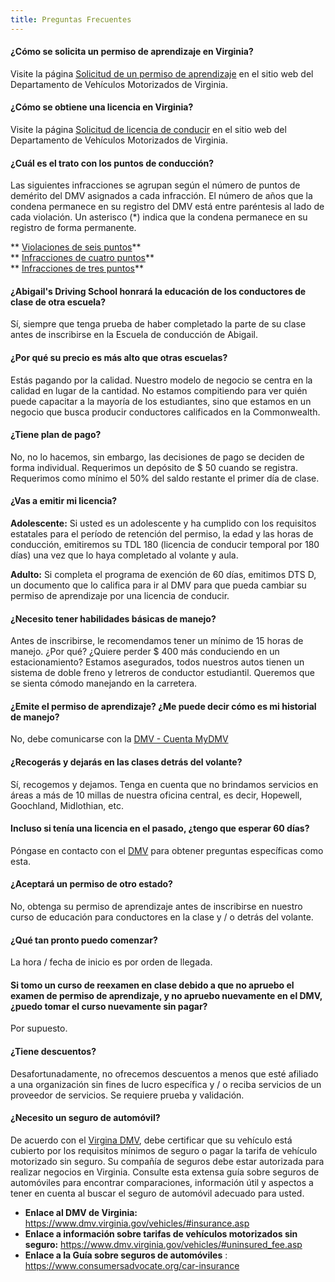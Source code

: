 ```yaml
---
title: Preguntas Frecuentes
---
```

#### ¿Cómo se solicita un permiso de aprendizaje en Virginia?

Visite la página [Solicitud de un permiso de aprendizaje](https://www.dmv.virginia.gov/drivers/#applying_learners.asp) en el sitio web del Departamento de Vehículos Motorizados de Virginia.

#### ¿Cómo se obtiene una licencia en Virginia?

Visite la página [Solicitud de licencia de conducir](https://www.dmv.virginia.gov/drivers/#applying.asp) en el sitio web del Departamento de Vehículos Motorizados de Virginia.

#### ¿Cuál es el trato con los puntos de conducción?

Las siguientes infracciones se agrupan según el número de puntos de demérito del DMV asignados a cada infracción. El número de años que la condena permanece en su registro del DMV está entre paréntesis al lado de cada violación. Un asterisco (*) indica que la condena permanece en su registro de forma permanente.

** [Violaciones de seis puntos](https://www.dmv.virginia.gov/drivers/#points_6.asp)**  \
** [Infracciones de cuatro puntos](https://www.dmv.virginia.gov/drivers/#points_4.asp)**  \
** [Infracciones de tres puntos](https://www.dmv.virginia.gov/drivers/#points_3.asp)** 

#### ¿Abigail's Driving School honrará la educación de los conductores de clase de otra escuela?

Sí, siempre que tenga prueba de haber completado la parte de su clase antes de inscribirse en la Escuela de conducción de Abigail.

#### ¿Por qué su precio es más alto que otras escuelas?

Estás pagando por la calidad. Nuestro modelo de negocio se centra en la calidad en lugar de la cantidad. No estamos compitiendo para ver quién puede capacitar a la mayoría de los estudiantes, sino que estamos en un negocio que busca producir conductores calificados en la Commonwealth.

#### ¿Tiene plan de pago?

No, no lo hacemos, sin embargo, las decisiones de pago se deciden de forma individual. Requerimos un depósito de $ 50 cuando se registra. Requerimos como mínimo el 50% del saldo restante el primer día de clase.

#### ¿Vas a emitir mi licencia?

 **Adolescente:**  Si usted es un adolescente y ha cumplido con los requisitos estatales para el período de retención del permiso, la edad y las horas de conducción, emitiremos su TDL 180 (licencia de conducir temporal por 180 días) una vez que lo haya completado al volante y aula.

 **Adulto:**  Si completa el programa de exención de 60 días, emitimos DTS D, un documento que lo califica para ir al DMV para que pueda cambiar su permiso de aprendizaje por una licencia de conducir.

#### ¿Necesito tener habilidades básicas de manejo?

Antes de inscribirse, le recomendamos tener un mínimo de 15 horas de manejo. ¿Por qué? ¿Quiere perder $ 400 más conduciendo en un estacionamiento? Estamos asegurados, todos nuestros autos tienen un sistema de doble freno y letreros de conductor estudiantil. Queremos que se sienta cómodo manejando en la carretera.

#### **¿Emite el permiso de aprendizaje? ¿Me puede decir cómo es mi historial de manejo?**

No, debe comunicarse con la [DMV - Cuenta MyDMV](https://www.dmv.virginia.gov/onlineServices/#index.html)

#### ¿Recogerás y dejarás en las clases detrás del volante?

Sí, recogemos y dejamos. Tenga en cuenta que no brindamos servicios en áreas a más de 10 millas de nuestra oficina central, es decir, Hopewell, Goochland, Midlothian, etc.

#### Incluso si tenía una licencia en el pasado, ¿tengo que esperar 60 días?

Póngase en contacto con el [DMV](https://www.dmv.virginia.gov/#/) para obtener preguntas específicas como esta.

#### ¿Aceptará un permiso de otro estado?

No, obtenga su permiso de aprendizaje antes de inscribirse en nuestro curso de educación para conductores en la clase y / o detrás del volante.

#### ¿Qué tan pronto puedo comenzar?

La hora / fecha de inicio es por orden de llegada.

#### Si tomo un curso de reexamen en clase debido a que no apruebo el examen de permiso de aprendizaje, y no apruebo nuevamente en el DMV, ¿puedo tomar el curso nuevamente sin pagar?

Por supuesto.

#### ¿Tiene descuentos?

Desafortunadamente, no ofrecemos descuentos a menos que esté afiliado a una organización sin fines de lucro específica y / o reciba servicios de un proveedor de servicios. Se requiere prueba y validación.

#### ¿Necesito un seguro de automóvil?

De acuerdo con el [Virgina DMV](https://www.dmv.virginia.gov/vehicles/#insurance.asp), debe certificar que su vehículo está cubierto por los requisitos mínimos de seguro o pagar la tarifa de vehículo motorizado sin seguro. Su compañía de seguros debe estar autorizada para realizar negocios en Virginia. Consulte esta extensa guía sobre seguros de automóviles para encontrar comparaciones, información útil y aspectos a tener en cuenta al buscar el seguro de automóvil adecuado para usted.

* **Enlace al DMV de Virginia:**  <https://www.dmv.virginia.gov/vehicles/#insurance.asp>
* **Enlace a información sobre tarifas de vehículos motorizados sin seguro:**  <https://www.dmv.virginia.gov/vehicles/#uninsured_fee.asp>
* **Enlace a la Guía sobre seguros de automóviles** : <https://www.consumersadvocate.org/car-insurance>